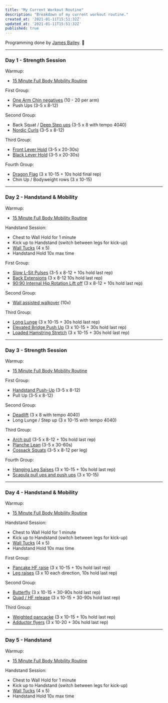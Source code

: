 ```yaml
---
title: "My Current Workout Routine"
description: "Breakdown of my current workout routine."
created_at: '2021-01-11T15:51:32Z'
updated_at: '2021-01-11T15:51:32Z'
published: true
---
```


Programming done by [James Bailey](https://www.thisjamesbailey.com). 🐒

---

### Day 1 - Strength Session

Warmup: 

- [15 Minute Full Body Mobility Routine](https://www.youtube.com/watch?v=R3WDe7byUXo)

First Group:

- [One Arm Chin negatives](https://www.youtube.com/watch?v=GbjQVfqJmX4) (10 - 20 per arm)
- Push Ups (3-5 x 8-12)

Second Group:

- Back Squat / [Deep Step ups](https://www.youtube.com/watch?v=sR6hJa7ku1g) (3-5 x 8 with tempo 4040)
- [Nordic Curls](https://www.youtube.com/watch?v=v_Egn_3CCsM) (3-5 x 8-12)

Third Group:

- [Front Lever Hold](https://www.youtube.com/watch?v=AGhb8V8M758) (3-5 x 20-30s)
- [Black Lever Hold](https://www.youtube.com/watch?v=HXaG8mJmSnU) (3-5 x 20-30s)

Fourth Group:

- [Dragon Flag](https://www.youtube.com/watch?v=pvz7k5gO-DE) (3 x 10-15 + 10s hold final rep)
- Chin Up / Bodyweight rows (3 x 10-15)

---

### Day 2 - Handstand & Mobility

Warmup: 

- [15 Minute Full Body Mobility Routine](https://www.youtube.com/watch?v=R3WDe7byUXo)

Handstand Session:

- Chest to Wall Hold for 1 minute
- Kick up to Handstand (switch between legs for kick-up)
- [Wall Tucks](https://www.youtube.com/watch?v=VtipeT7CMK0) (4 x 5)
- Handstand Hold 10x max time

First Group:

- [Slow L-Sit Pulses](https://www.youtube.com/watch?v=i6Itx04UdqQ) (3-5 x 8-12 + 10s hold last rep)
- [Back Extensions](https://www.youtube.com/watch?v=Bw9YuQTTc58) (3 x 8-12 10s hold last rep)
- [90:90 Internal Hip Rotation Lift off](https://www.youtube.com/watch?v=xUgcAZJ_PDE) (3 x 8-12 + 10s hold last rep)

Second Group:

- [Wall assisted walkover](https://www.youtube.com/watch?v=Ogd98JNK7nc) (10x)

Third Group:

- [Long Lunge](https://www.youtube.com/watch?v=_pykNV65JEQ) (3 x 10-15 + 30s hold last rep)
- [Elevated Bridge Push Up](https://www.youtube.com/watch?v=alwGficSHpI) (3 x 10-15 + 30s hold last rep)
- [Loaded Hamstring Stretch](https://www.youtube.com/watch?v=XWOeVa7wiSE) (3 x 10-15 + 30s hold last rep)

---

### Day 3 - Strength Session

Warmup: 

- [15 Minute Full Body Mobility Routine](https://www.youtube.com/watch?v=R3WDe7byUXo)

First Group:

- [Handstand Push-Up](https://www.youtube.com/watch?v=h0HjqYRlXYg) (3-5 x 8-12)
- Pull Up (3-5 x 8-12)

Second Group:

- [Deadlift](https://www.youtube.com/watch?v=op9kVnSso6Q) (3 x 8 with tempo 4040)
- Long Lunge / Step up (3 x 10-15 with tempo 4040)

Third Group:

- [Arch pull](https://www.youtube.com/watch?v=t8_TO8CBkgg) (3-5 x 8-12 + 10s hold last rep)
- [Planche Lean](https://www.youtube.com/watch?v=6lgNlJZpE1Y) (3-5 x 30-60s)
- [Cossack Squats](https://www.youtube.com/watch?v=tpczTeSkHz0) (3-5 x 8-12 per leg)

Fourth Group:

- [Hanging Leg Saises](https://www.youtube.com/watch?v=or7KtIgxchE) (3 x 10-15 + 10s hold last rep)
- [Scapula pull ups and push ups](https://www.youtube.com/watch?v=gvm3ftwXYG0) (3 x 10-15)

---

### Day 4 - Handstand & Mobility

Warmup: 

- [15 Minute Full Body Mobility Routine](https://www.youtube.com/watch?v=R3WDe7byUXo)

Handstand Session:

- Chest to Wall Hold for 1 minute
- Kick up to Handstand (switch between legs for kick-up)
- [Wall Tucks](https://www.youtube.com/watch?v=VtipeT7CMK0) (4 x 5)
- Handstand Hold 10x max time

First Group:

- [Pancake HF raise](https://www.youtube.com/watch?v=KeT3dO7x2Bg) (3 x 10-15 + 10s hold last rep)
- [Leg raises](https://www.instagram.com/p/BuE9xyKCfcp/?utm_source=ig_web_copy_link) (3 x 10 each direction, 10s hold last rep)

Second Group:

- [Butterfly](https://www.youtube.com/watch?v=4J7kbCmPScQ) (3 x 10-15 + 30-90s hold last rep)
- [Quad / HF release](https://www.youtube.com/watch?v=-GDUdDIz0-k) (3 x 10-15 + 30-90s hold last rep)

Third Group:

- [Weighted pancacke](https://www.youtube.com/watch?v=AQZHjg4E058) (3 x 10-15 + 10s hold last rep)
- [Adductor flyers](https://www.youtube.com/watch?v=jK9hwuayPes) (3 x 10-20 + 30s hold last rep)

---

### Day 5 - Handstand

Warmup: 

- [15 Minute Full Body Mobility Routine](https://www.youtube.com/watch?v=R3WDe7byUXo)

Handstand Session:

- Chest to Wall Hold for 1 minute
- Kick up to Handstand (switch between legs for kick-up)
- [Wall Tucks](https://www.youtube.com/watch?v=VtipeT7CMK0) (4 x 5)
- Handstand Hold 10x max time

